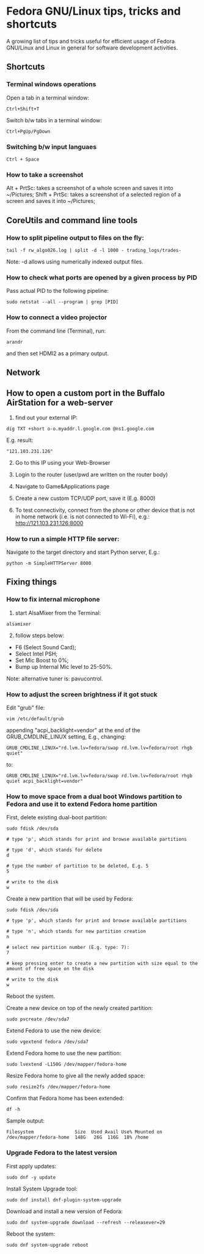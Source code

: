 # Fedora GNU/Linux tips, tricks and shortcuts

A growing list of tips and tricks useful for efficient usage of Fedora GNU/Linux and Linux in general for software development activities.

## Shortcuts

### Terminal windows operations

Open a tab in a terminal window:
```
Ctrl+Shift+T
```

Switch b/w tabs in a terminal window:
```
Ctrl+PgUp/PgDown
```

### Switching b/w input languaes

```
Ctrl + Space
```
### How to take a screenshot

   Alt + PrtSc: takes a screenshot of a whole screen and saves it into ~/Pictures;
   Shift + PrtSc: takes a screenshot of a selected region of a screen and saves it into ~/Pictures;

## CoreUtils and command line tools

### How to split pipeline output to files on the fly:
```
tail -f rw_algo026.log | split -d -l 1000 - trading_logs/trades-
```
Note: -d allows using numerically indexed output files.

### How to check what ports are opened by a given process by PID

Pass actual PID to the following pipeline:
```
sudo netstat --all --program | grep [PID]
```

### How to connect a video projector

From the command line (Terminal), run:

```
arandr
```

and then set HDMI2 as a primary output.

## Network

## How to open a custom port in the Buffalo AirStation for a web-server

1) find out your external IP:
```
dig TXT +short o-o.myaddr.l.google.com @ns1.google.com
```

E.g. result:
```
"121.103.231.126"
```

2) Go to this IP using your Web-Browser

3) Login to the router (user/pwd are written on the router body)

4) Navigate to Game&Applications page

5) Create a new custom TCP/UDP port, save it (E.g. 8000)

6) To test connectivity, connect from the phone or other device that is not in home network (i.e. is not connected to Wi-Fi), e.g.:
<http://121.103.231.126:8000>

### How to run a simple HTTP file server:

Navigate to the target directory and start Python server, E.g.:
```
python -m SimpleHTTPServer 8000
```

## Fixing things

### How to fix internal microphone

1) start AlsaMixer from the Terminal:

```
alsamixer
```

2) follow steps below:
  * F6 (Select Sound Card);
  * Select Intel PSH;
  * Set Mic Boost to 0%;
  * Bump up Internal Mic level to 25-50%.

Note: alternative tuner is: pavucontrol.

### How to adjust the screen brightness if it got stuck

Edit "grub" file:
```
vim /etc/default/grub
```

appending "acpi_backlight=vendor" at the end of the GRUB_CMDLINE_LINUX setting, E.g., changing:

```
GRUB_CMDLINE_LINUX="rd.lvm.lv=fedora/swap rd.lvm.lv=fedora/root rhgb quiet"
```

to:

```
GRUB_CMDLINE_LINUX="rd.lvm.lv=fedora/swap rd.lvm.lv=fedora/root rhgb quiet acpi_backlight=vendor"
```

### How to move space from a dual boot Windows partition to Fedora and use it to extend Fedora home partition

First, delete existing dual-boot partition:
```
sudo fdisk /dev/sda

# type 'p', which stands for print and browse available partitions

# type 'd', which stands for delete
d

# type the number of partition to be deleted, E.g. 5
5

# write to the disk
w
```

Create a new partition that will be used by Fedora:
```
sudo fdisk /dev/sda

# type 'p', which stands for print and browse available partitions

# type 'n', which stands for new partition creation
n

# select new partition number (E.g. type: 7):
7

# keep pressing enter to create a new partition with size equal to the amount of free space on the disk

# write to the disk
w
```

Reboot the system.

Create a new device on top of the newly created partition:
```
sudo pvcreate /dev/sda7
```

Extend Fedora to use the new device:
```
sudo vgextend fedora /dev/sda7
```

Extend Fedora home to use the new partition:
```
sudo lvextend -L150G /dev/mapper/fedora-home
```

Resize Fedora home to give all the newly added space:
```
sudo resize2fs /dev/mapper/fedora-home
```

Confirm that Fedora home has been extended:
```
df -h
```

Sample output:
```
Filesystem               Size  Used Avail Use% Mounted on
/dev/mapper/fedora-home  148G   26G  116G  18% /home
```

### Upgrade Fedora to the latest version

First apply updates:
```
sudo dnf -y update
```

Install System Upgrade tool:
```
sudo dnf install dnf-plugin-system-upgrade
```

Download and install a new version of Fedora:
```
sudo dnf system-upgrade download --refresh --releasever=29
```

Reboot the system:
```
sudo dnf system-upgrade reboot
```
